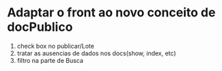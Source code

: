 # Adaptar o front ao novo conceito de docPublico
1. check box no publicar/Lote
2. tratar as ausencias de dados nos docs(show, index, etc)
3. filtro na parte de Busca